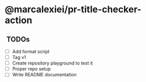 # @marcalexiei/pr-title-checker-action

##  TODOs

- [ ] Add format script
- [ ] Tag v1
- [ ] Create repository playground to test it
- [ ] Proper repo setup
- [ ] Write README documentation
